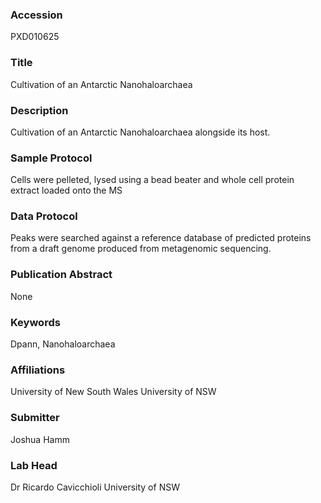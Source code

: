 ### Accession
PXD010625

### Title
Cultivation of an Antarctic Nanohaloarchaea

### Description
Cultivation of an Antarctic Nanohaloarchaea alongside its host.

### Sample Protocol
Cells were pelleted, lysed using a bead beater and whole cell protein extract loaded onto the MS

### Data Protocol
Peaks were searched against a reference database of predicted proteins from a draft genome produced from metagenomic sequencing.

### Publication Abstract
None

### Keywords
Dpann, Nanohaloarchaea

### Affiliations
University of New South Wales
University of NSW

### Submitter
Joshua Hamm

### Lab Head
Dr Ricardo Cavicchioli
University of NSW


